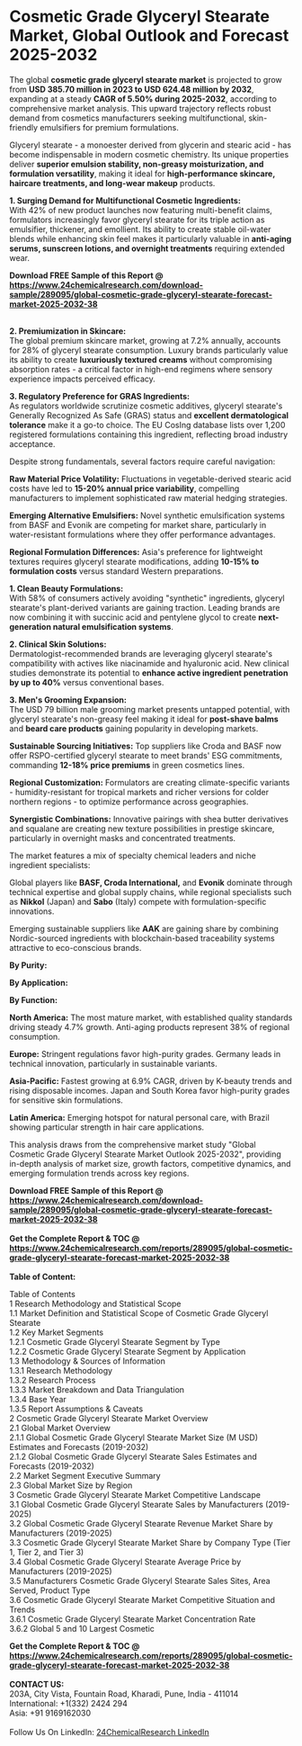 <h1>Cosmetic Grade Glyceryl Stearate Market, Global Outlook and Forecast 2025-2032</h1><p>The global <strong>cosmetic grade glyceryl stearate market</strong> is projected to grow from <strong>USD 385.70 million in 2023 to USD 624.48 million by 2032</strong>, expanding at a steady <strong>CAGR of 5.50% during 2025-2032</strong>, according to comprehensive market analysis. This upward trajectory reflects robust demand from cosmetics manufacturers seeking multifunctional, skin-friendly emulsifiers for premium formulations.</p><p>Glyceryl stearate - a monoester derived from glycerin and stearic acid - has become indispensable in modern cosmetic chemistry. Its unique properties deliver <strong>superior emulsion stability, non-greasy moisturization, and formulation versatility</strong>, making it ideal for <strong>high-performance skincare, haircare treatments, and long-wear makeup</strong> products.</p><p><strong>1. Surging Demand for Multifunctional Cosmetic Ingredients:</strong><br>
With 42% of new product launches now featuring multi-benefit claims, formulators increasingly favor glyceryl stearate for its triple action as emulsifier, thickener, and emollient. Its ability to create stable oil-water blends while enhancing skin feel makes it particularly valuable in <strong>anti-aging serums, sunscreen lotions, and overnight treatments</strong> requiring extended wear.</p><div><b>Download FREE Sample of this Report @ 
            <a href="https://www.24chemicalresearch.com/download-sample/289095/global-cosmetic-grade-glyceryl-stearate-forecast-market-2025-2032-38">
            https://www.24chemicalresearch.com/download-sample/289095/global-cosmetic-grade-glyceryl-stearate-forecast-market-2025-2032-38</a></b></div><br><p><strong>2. Premiumization in Skincare:</strong><br>
The global premium skincare market, growing at 7.2% annually, accounts for 28% of glyceryl stearate consumption. Luxury brands particularly value its ability to create <strong>luxuriously textured creams</strong> without compromising absorption rates - a critical factor in high-end regimens where sensory experience impacts perceived efficacy.</p><p><strong>3. Regulatory Preference for GRAS Ingredients:</strong><br>
As regulators worldwide scrutinize cosmetic additives, glyceryl stearate's Generally Recognized As Safe (GRAS) status and <strong>excellent dermatological tolerance</strong> make it a go-to choice. The EU CosIng database lists over 1,200 registered formulations containing this ingredient, reflecting broad industry acceptance.</p><p>Despite strong fundamentals, several factors require careful navigation:</p><p><strong>Raw Material Price Volatility:</strong> Fluctuations in vegetable-derived stearic acid costs have led to <strong>15-20% annual price variability</strong>, compelling manufacturers to implement sophisticated raw material hedging strategies.</p><p><strong>Emerging Alternative Emulsifiers:</strong> Novel synthetic emulsification systems from BASF and Evonik are competing for market share, particularly in water-resistant formulations where they offer performance advantages.</p><p><strong>Regional Formulation Differences:</strong> Asia's preference for lightweight textures requires glyceryl stearate modifications, adding <strong>10-15% to formulation costs</strong> versus standard Western preparations.</p><p><strong>1. Clean Beauty Formulations:</strong><br>
With 58% of consumers actively avoiding "synthetic" ingredients, glyceryl stearate's plant-derived variants are gaining traction. Leading brands are now combining it with succinic acid and pentylene glycol to create <strong>next-generation natural emulsification systems</strong>.</p><p><strong>2. Clinical Skin Solutions:</strong><br>
Dermatologist-recommended brands are leveraging glyceryl stearate's compatibility with actives like niacinamide and hyaluronic acid. New clinical studies demonstrate its potential to <strong>enhance active ingredient penetration by up to 40%</strong> versus conventional bases.</p><p><strong>3. Men's Grooming Expansion:</strong><br>
The USD 79 billion male grooming market presents untapped potential, with glyceryl stearate's non-greasy feel making it ideal for <strong>post-shave balms</strong> and <strong>beard care products</strong> gaining popularity in developing markets.</p><p><strong>Sustainable Sourcing Initiatives:</strong> Top suppliers like Croda and BASF now offer RSPO-certified glyceryl stearate to meet brands' ESG commitments, commanding <strong>12-18% price premiums</strong> in green cosmetics lines.</p><p><strong>Regional Customization:</strong> Formulators are creating climate-specific variants - humidity-resistant for tropical markets and richer versions for colder northern regions - to optimize performance across geographies.</p><p><strong>Synergistic Combinations:</strong> Innovative pairings with shea butter derivatives and squalane are creating new texture possibilities in prestige skincare, particularly in overnight masks and concentrated treatments.</p><p>The market features a mix of specialty chemical leaders and niche ingredient specialists:</p><p>Global players like <strong>BASF, Croda International,</strong> and <strong>Evonik</strong> dominate through technical expertise and global supply chains, while regional specialists such as <strong>Nikkol</strong> (Japan) and <strong>Sabo</strong> (Italy) compete with formulation-specific innovations.</p><p>Emerging sustainable suppliers like <strong>AAK</strong> are gaining share by combining Nordic-sourced ingredients with blockchain-based traceability systems attractive to eco-conscious brands.</p><p><strong>By Purity:</strong></p><p><strong>By Application:</strong></p><p><strong>By Function:</strong></p><p><strong>North America:</strong> The most mature market, with established quality standards driving steady 4.7% growth. Anti-aging products represent 38% of regional consumption.</p><p><strong>Europe:</strong> Stringent regulations favor high-purity grades. Germany leads in technical innovation, particularly in sustainable variants.</p><p><strong>Asia-Pacific:</strong> Fastest growing at 6.9% CAGR, driven by K-beauty trends and rising disposable incomes. Japan and South Korea favor high-purity grades for sensitive skin formulations.</p><p><strong>Latin America:</strong> Emerging hotspot for natural personal care, with Brazil showing particular strength in hair care applications.</p><p>This analysis draws from the comprehensive market study "Global Cosmetic Grade Glyceryl Stearate Market Outlook 2025-2032", providing in-depth analysis of market size, growth factors, competitive dynamics, and emerging formulation trends across key regions.</p><div><b>Download FREE Sample of this Report @ 
            <a href="https://www.24chemicalresearch.com/download-sample/289095/global-cosmetic-grade-glyceryl-stearate-forecast-market-2025-2032-38">
            https://www.24chemicalresearch.com/download-sample/289095/global-cosmetic-grade-glyceryl-stearate-forecast-market-2025-2032-38</a></b></div><br><div><b>Get the Complete Report & TOC @ 
            <a href="https://www.24chemicalresearch.com/reports/289095/global-cosmetic-grade-glyceryl-stearate-forecast-market-2025-2032-38">
            https://www.24chemicalresearch.com/reports/289095/global-cosmetic-grade-glyceryl-stearate-forecast-market-2025-2032-38</a></b></div><br>
            <b>Table of Content:</b><p>Table of Contents<br />
1 Research Methodology and Statistical Scope<br />
1.1 Market Definition and Statistical Scope of Cosmetic Grade Glyceryl Stearate<br />
1.2 Key Market Segments<br />
1.2.1 Cosmetic Grade Glyceryl Stearate Segment by Type<br />
1.2.2 Cosmetic Grade Glyceryl Stearate Segment by Application<br />
1.3 Methodology & Sources of Information<br />
1.3.1 Research Methodology<br />
1.3.2 Research Process<br />
1.3.3 Market Breakdown and Data Triangulation<br />
1.3.4 Base Year<br />
1.3.5 Report Assumptions & Caveats<br />
2 Cosmetic Grade Glyceryl Stearate Market Overview<br />
2.1 Global Market Overview<br />
2.1.1 Global Cosmetic Grade Glyceryl Stearate Market Size (M USD) Estimates and Forecasts (2019-2032)<br />
2.1.2 Global Cosmetic Grade Glyceryl Stearate Sales Estimates and Forecasts (2019-2032)<br />
2.2 Market Segment Executive Summary<br />
2.3 Global Market Size by Region<br />
3 Cosmetic Grade Glyceryl Stearate Market Competitive Landscape<br />
3.1 Global Cosmetic Grade Glyceryl Stearate Sales by Manufacturers (2019-2025)<br />
3.2 Global Cosmetic Grade Glyceryl Stearate Revenue Market Share by Manufacturers (2019-2025)<br />
3.3 Cosmetic Grade Glyceryl Stearate Market Share by Company Type (Tier 1, Tier 2, and Tier 3)<br />
3.4 Global Cosmetic Grade Glyceryl Stearate Average Price by Manufacturers (2019-2025)<br />
3.5 Manufacturers Cosmetic Grade Glyceryl Stearate Sales Sites, Area Served, Product Type<br />
3.6 Cosmetic Grade Glyceryl Stearate Market Competitive Situation and Trends<br />
3.6.1 Cosmetic Grade Glyceryl Stearate Market Concentration Rate<br />
3.6.2 Global 5 and 10 Largest Cosmetic </p><div><b>Get the Complete Report & TOC @ 
            <a href="https://www.24chemicalresearch.com/reports/289095/global-cosmetic-grade-glyceryl-stearate-forecast-market-2025-2032-38">
            https://www.24chemicalresearch.com/reports/289095/global-cosmetic-grade-glyceryl-stearate-forecast-market-2025-2032-38</a></b></div><br><b>CONTACT US:</b><br>
            203A, City Vista, Fountain Road, Kharadi, Pune, India - 411014<br>
            International: +1(332) 2424 294<br>
            Asia: +91 9169162030 <br><br>
            Follow Us On LinkedIn: <a href="https://www.linkedin.com/company/24chemicalresearch/">24ChemicalResearch LinkedIn</a>